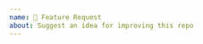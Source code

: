 ```yaml
---
name: 🧠 Feature Request
about: Suggest an idea for improving this repo
---
```


<!--

Please provide some context on what problem you are trying to solve and how this feature is going to help.

-->

